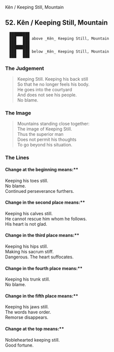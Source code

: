 Kên / Keeping Still, Mountain
## 52. Kên / Keeping Still, Mountain
      █████████
      ███   ███ above _Kên_ Keeping Still, Mountain  
      ███   ███
      █████████
      ███   ███ below _Kên_ Keeping Still, Mountain  
      ███   ███
### The Judgement
> Keeping Still. Keeping his back still  
 So that he no longer feels his body.  
 He goes into the courtyard  
 And does not see his people.  
 No blame.
### The Image
> Mountains standing close together:  
 The image of Keeping Still.  
 Thus the superior man  
 Does not permit his thoughts  
 To go beyond his situation.
### The Lines

#### Change at the beginning means:**  
 Keeping his toes still.  
 No blame.  
 Continued perseverance furthers.
#### Change in the second place means:**  
 Keeping his calves still.  
 He cannot rescue him whom he follows.  
 His heart is not glad.
#### Change in the third place means:**  
 Keeping his hips still.  
 Making his sacrum stiff.  
 Dangerous. The heart suffocates.
#### Change in the fourth place means:**  
 Keeping his trunk still.  
 No blame.
#### Change in the fifth place means:**  
 Keeping his jaws still.  
 The words have order.  
 Remorse disappears.
#### Change at the top means:**  
 Noblehearted keeping still.  
 Good fortune.




